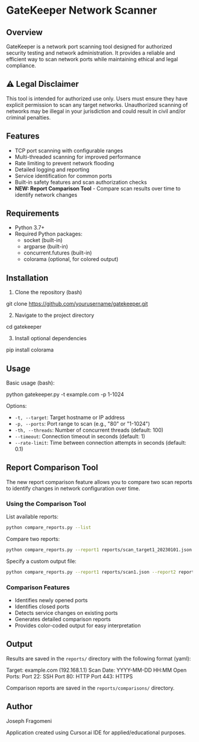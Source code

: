 # GateKeeper Network Scanner

## Overview
GateKeeper is a network port scanning tool designed for authorized security testing and network administration. It provides a reliable and efficient way to scan network ports while maintaining ethical and legal compliance.

## ⚠️ Legal Disclaimer
This tool is intended for authorized use only. Users must ensure they have explicit permission to scan any target networks. Unauthorized scanning of networks may be illegal in your jurisdiction and could result in civil and/or criminal penalties.

## Features
- TCP port scanning with configurable ranges
- Multi-threaded scanning for improved performance
- Rate limiting to prevent network flooding
- Detailed logging and reporting
- Service identification for common ports
- Built-in safety features and scan authorization checks
- **NEW: Report Comparison Tool** - Compare scan results over time to identify network changes

## Requirements
- Python 3.7+
- Required Python packages:
  - socket (built-in)
  - argparse (built-in)
  - concurrent.futures (built-in)
  - colorama (optional, for colored output)

## Installation

1. Clone the repository (bash)

git clone https://github.com/yourusername/gatekeeper.git

2. Navigate to the project directory

cd gatekeeper

3. Install optional dependencies

pip install colorama

## Usage
Basic usage (bash):

python gatekeeper.py -t example.com -p 1-1024

Options:
- `-t, --target`: Target hostname or IP address
- `-p, --ports`: Port range to scan (e.g., "80" or "1-1024")
- `-th, --threads`: Number of concurrent threads (default: 100)
- `--timeout`: Connection timeout in seconds (default: 1)
- `--rate-limit`: Time between connection attempts in seconds (default: 0.1)

## Report Comparison Tool
The new report comparison feature allows you to compare two scan reports to identify changes in network configuration over time.

### Using the Comparison Tool

List available reports:
```bash
python compare_reports.py --list
```

Compare two reports:
```bash
python compare_reports.py --report1 reports/scan_target1_20230101.json --report2 reports/scan_target1_20230201.json
```

Specify a custom output file:
```bash
python compare_reports.py --report1 reports/scan1.json --report2 reports/scan2.json -o reports/comparison_output.json
```

### Comparison Features
- Identifies newly opened ports
- Identifies closed ports
- Detects service changes on existing ports
- Generates detailed comparison reports
- Provides color-coded output for easy interpretation

## Output
Results are saved in the `reports/` directory with the following format (yaml):

Target: example.com (192.168.1.1)
Scan Date: YYYY-MM-DD HH:MM
Open Ports:
Port 22: SSH
Port 80: HTTP
Port 443: HTTPS

Comparison reports are saved in the `reports/comparisons/` directory.

## Author
Joseph Fragomeni

Application created using Cursor.ai IDE for applied/educational purposes.
